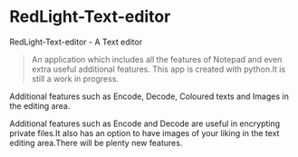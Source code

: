 # RedLight-Text-editor

RedLight-Text-editor - A Text editor

>An application which includes all the features of Notepad and even extra useful additional features.
This app is created with python.It is still a work in progress.

Additional features such as Encode, Decode, Coloured texts and  Images in the editing area.

Additional features such as Encode and Decode are useful in encrypting private files.It also has an option to have images of your
liking in the text editing area.There will be plenty new features.



